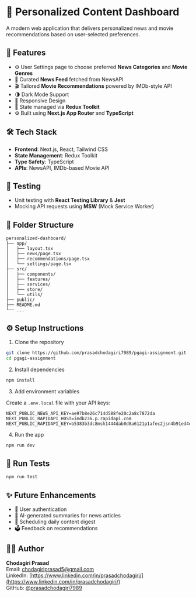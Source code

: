 
# 🧠 Personalized Content Dashboard

A modern web application that delivers personalized news and movie recommendations based on user-selected preferences.

## 🚀 Features

- ⚙️ User Settings page to choose preferred **News Categories** and **Movie Genres**
- 📰 Curated **News Feed** fetched from NewsAPI
- 🎬 Tailored **Movie Recommendations** powered by IMDb-style API
- 🌗 Dark Mode Support
- 📱 Responsive Design
- 🧠 State managed via **Redux Toolkit**
- ⚙️ Built using **Next.js App Router** and **TypeScript**

## 🛠️ Tech Stack

- **Frontend**: Next.js, React, Tailwind CSS
- **State Management**: Redux Toolkit
- **Type Safety**: TypeScript
- **APIs**: NewsAPI, IMDb-based Movie API

## 🧪 Testing

- Unit testing with **React Testing Library** & **Jest**
- Mocking API requests using **MSW** (Mock Service Worker)

## 🧭 Folder Structure

```
personalized-dashboard/
├── app/
│   ├── layout.tsx
│   ├── news/page.tsx
│   ├── recommendations/page.tsx
│   └── settings/page.tsx
├── src/
│   ├── components/
│   ├── features/
│   ├── services/
│   ├── store/
│   └── utils/
├── public/
├── README.md
└── ...
```

## ⚙️ Setup Instructions

1. Clone the repository

```bash
git clone https://github.com/prasadchodagiri7989/pgagi-assignment.git
cd pgagi-assignment
```

2. Install dependencies

```bash
npm install
```

3. Add environment variables

Create a `.env.local` file with your API keys:

```env
NEXT_PUBLIC_NEWS_API_KEY=ae97b8e26c714d588fe20c2a8c7872da
NEXT_PUBLIC_RAPIDAPI_HOST=imdb236.p.rapidapi.com
NEXT_PUBLIC_RAPIDAPI_KEY=b5383b3dc8msh1444dab0d8a6121p1afec2jsn4b91ed4c9324
```

4. Run the app

```bash
npm run dev
```

## 🧪 Run Tests

```bash
npm run test
```

## ✨ Future Enhancements

- 👤 User authentication
- 🧠 AI-generated summaries for news articles
- 📅 Scheduling daily content digest
- 🗳️ Feedback on recommendations

## 🧑‍💻 Author

**Chodagiri Prasad**  
Email: chodagiriprasad5@gmail.com  
LinkedIn: [https://www.linkedin.com/in/prasadchodagiri/](https://www.linkedin.com/in/prasadchodagiri/)  
GitHub: [@prasadchodagiri7989](https://github.com/prasadchodagiri7989)

